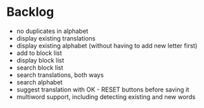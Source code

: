 # Backlog

- no duplicates in alphabet
- display existing translations
- display existing alphabet (without having to add new letter first)
- add to block list
- display block list
- search block list
- search translations, both ways
- search alphabet
- suggest translation with OK - RESET buttons before saving it
- multiword support, including detecting existing and new words